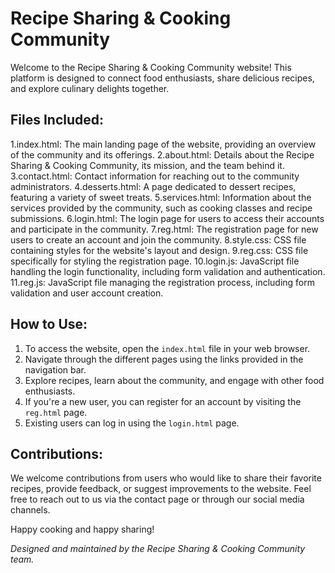 
	
# Recipe Sharing & Cooking Community

Welcome to the Recipe Sharing & Cooking Community website! This platform is designed to connect food enthusiasts, share delicious recipes, and explore culinary delights together.

## Files Included:

1.index.html: The main landing page of the website, providing an overview of the community and its offerings.
2.about.html: Details about the Recipe Sharing & Cooking Community, its mission, and the team behind it.
3.contact.html: Contact information for reaching out to the community administrators.
4.desserts.html: A page dedicated to dessert recipes, featuring a variety of sweet treats.
5.services.html: Information about the services provided by the community, such as cooking classes and recipe submissions.
6.login.html: The login page for users to access their accounts and participate in the community.
7.reg.html: The registration page for new users to create an account and join the community.
8.style.css: CSS file containing styles for the website's layout and design.
9.reg.css: CSS file specifically for styling the registration page.
10.login.js: JavaScript file handling the login functionality, including form validation and authentication.
11.reg.js: JavaScript file managing the registration process, including form validation and user account creation.

## How to Use:

1. To access the website, open the `index.html` file in your web browser.
2. Navigate through the different pages using the links provided in the navigation bar.
3. Explore recipes, learn about the community, and engage with other food enthusiasts.
4. If you're a new user, you can register for an account by visiting the `reg.html` page.
5. Existing users can log in using the `login.html` page.

## Contributions:

We welcome contributions from users who would like to share their favorite recipes, provide feedback, or suggest improvements to the website. Feel free to reach out to us via the contact page or through our social media channels.

Happy cooking and happy sharing!

*Designed and maintained by the Recipe Sharing & Cooking Community team.*
